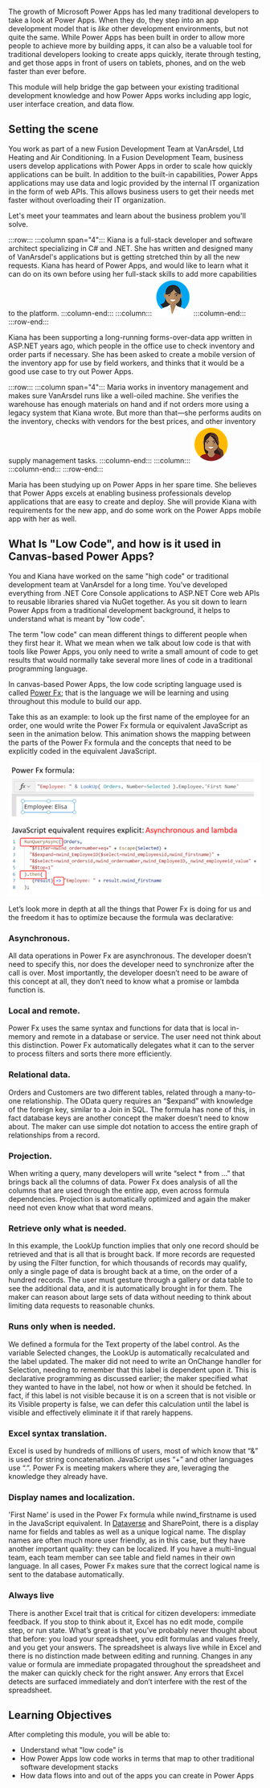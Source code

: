 The growth of Microsoft Power Apps has led many traditional developers to take a look at Power Apps. When they do, they step into an app development model that is _like_ other development environments, but not quite the same. While Power Apps has been built in order to allow more people to achieve more by building apps, it can also be a valuable tool for traditional developers looking to create apps quickly, iterate through testing, and get those apps in front of users on tablets, phones, and on the web faster than ever before.

This module will help bridge the gap between your existing traditional development knowledge and how Power Apps works including app logic, user interface creation, and data flow.

## Setting the scene

You work as part of a new Fusion Development Team at VanArsdel, Ltd Heating and Air Conditioning. In a Fusion Development Team, business users develop applications with Power Apps in order to scale how quickly applications can be built. In addition to the built-in capabilities, Power Apps applications may use data and logic provided by the internal IT organization in the form of web APIs. This allows business users to get their needs met faster without overloading their IT organization.

Let's meet your teammates and learn about the business problem you'll solve.

:::row:::
  :::column span="4":::
    Kiana is a full-stack developer and software architect specializing in C# and .NET. She has written and designed many of VanArsdel's applications but is getting stretched thin by all the new requests. Kiana has heard of Power Apps, and would like to learn what it can do on its own before using her full-stack skills to add more capabilities to the platform.
  :::column-end:::
  :::column:::
    ![Cartoon depiction of Crystal](../../../shared/media/kiana.png)
  :::column-end:::
:::row-end:::

Kiana has been supporting a long-running forms-over-data app written in ASP.NET years ago, which people in the office use to check inventory and order parts if necessary. She has been asked to create a mobile version of the inventory app for use by field workers, and thinks that it would be a good use case to try out Power Apps.

:::row:::
  :::column span="4":::
    Maria works in inventory management and makes sure VanArsdel runs like a well-oiled machine. She verifies the warehouse has enough materials on hand and if not orders more using a legacy system that Kiana wrote. But more than that—she performs audits on the inventory, checks with vendors for the best prices, and other inventory supply management tasks.
  :::column-end:::
  :::column:::
    ![Cartoon depiction of Maria](../../shared/media/maria.png)
  :::column-end:::
:::row-end:::

Maria has been studying up on Power Apps in her spare time. She believes that Power Apps excels at enabling business professionals develop applications that are easy to create and deploy. She will provide Kiana with requirements for the new app, and do some work on the Power Apps mobile app with her as well.

## What Is "Low Code", and how is it used in Canvas-based Power Apps?

You and Kiana have worked on the same "high code" or traditional development team at VanArsdel for a long time. You've developed everything from .NET Core Console applications to ASP.NET Core web APIs to reusable libraries shared via NuGet together. As you sit down to learn Power Apps from a traditional development background, it helps to understand what is meant by "low code".

The term "low code" can mean different things to different people when they first hear it. What we mean when we talk about low code is that with tools like Power Apps, you only need to write a small amount of code to get results that would normally take several more lines of code in a traditional programming language.

In canvas-based Power Apps, the low code scripting language used is called [Power Fx](https://docs.microsoft.com/en-us/power-platform/power-fx/overview); that is the language we will be learning and using throughout this module to build our app.

Take this as an example: to look up the first name of the employee for an order, one would write the Power Fx formula or equivalent JavaScript as seen in the animation below. This animation shows the mapping between the parts of the Power Fx formula and the concepts that need to be explicitly coded in the equivalent JavaScript.

![Power Fx and JavaScript comparison](../media/powerfx-vs-js-example.gif)

Let’s look more in depth at all the things that Power Fx is doing for us and the freedom it has to optimize because the formula was declarative:

### Asynchronous.

All data operations in Power Fx are asynchronous. The developer doesn’t need to specify this, nor does the developer need to synchronize after the call is over. Most importantly, the developer doesn’t need to be aware of this concept at all, they don’t need to know what a promise or lambda function is.

### Local and remote.

Power Fx uses the same syntax and functions for data that is local in-memory and remote in a database or service. The user need not think about this distinction. Power Fx automatically delegates what it can to the server to process filters and sorts there more efficiently.

### Relational data.

Orders and Customers are two different tables, related through a many-to-one relationship. The OData query requires an “$expand” with knowledge of the foreign key, similar to a Join in SQL. The formula has none of this, in fact database keys are another concept the maker doesn’t need to know about. The maker can use simple dot notation to access the entire graph of relationships from a record.

### Projection.

When writing a query, many developers will write “select * from …” that brings back all the columns of data. Power Fx does analysis of all the columns that are used through the entire app, even across formula dependencies. Projection is automatically optimized and again the maker need not even know what that word means.

### Retrieve only what is needed.

In this example, the LookUp function implies that only one record should be retrieved and that is all that is brought back. If more records are requested by using the Filter function, for which thousands of records may qualify, only a single page of data is brought back at a time, on the order of a hundred records. The user must gesture through a gallery or data table to see the additional data, and it is automatically brought in for them. The maker can reason about large sets of data without needing to think about limiting data requests to reasonable chunks.

### Runs only when is needed.

We defined a formula for the Text property of the label control. As the variable Selected changes, the LookUp is automatically recalculated and the label updated. The maker did not need to write an OnChange handler for Selection, needing to remember that this label is dependent upon it. This is declarative programming as discussed earlier; the maker specified what they wanted to have in the label, not how or when it should be fetched. In fact, if this label is not visible because it is on a screen that is not visible or its Visible property is false, we can defer this calculation until the label is visible and effectively eliminate it if that rarely happens.

### Excel syntax translation.

Excel is used by hundreds of millions of users, most of which know that “&” is used for string concatenation. JavaScript uses “+” and other languages use “.”. Power Fx is meeting makers where they are, leveraging the knowledge they already have.

### Display names and localization.

'First Name' is used in the Power Fx formula while nwind_firstname is used in the JavaScript equivalent. In [Dataverse](https://docs.microsoft.com/powerapps/maker/data-platform/) and SharePoint, there is a display name for fields and tables as well as a unique logical name. The display names are often much more user friendly, as in this case, but they have another important quality: they can be localized. If you have a multi-lingual team, each team member can see table and field names in their own language. In all cases, Power Fx makes sure that the correct logical name is sent to the database automatically.

### Always live

There is another Excel trait that is critical for citizen developers: immediate feedback. If you stop to think about it, Excel has no edit mode, compile step, or run state. What’s great is that you’ve probably never thought about that before: you load your spreadsheet, you edit formulas and values freely, and you get your answers. The spreadsheet is always live while in Excel and there is no distinction made between editing and running. Changes in any value or formula are immediate propagated throughout the spreadsheet and the maker can quickly check for the right answer. Any errors that Excel detects are surfaced immediately and don’t interfere with the rest of the spreadsheet.

## Learning Objectives

After completing this module, you will be able to:

* Understand what "low code" is
* How Power Apps low code works in terms that map to other traditional software development stacks 
* How data flows into and out of the apps you can create in Power Apps
